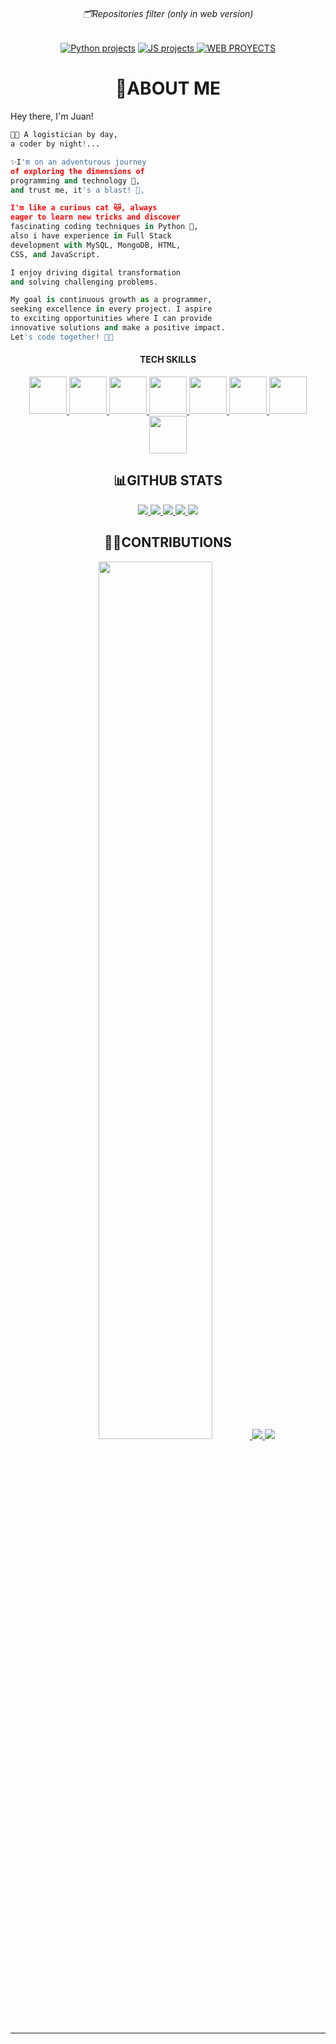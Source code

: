 <h6 align="center">🗂Repositories filter (only in web version)</h6>
<p align="center">
  <a href="https://github.com/Jesparzarom?tab=repositories&q=&type=&language=python&sort=">
    <img src="https://img.shields.io/badge/PYTHON_PROJECTS-blue?style=for-the-badge&logo=python&logoColor=yellow" alt="Python projects"></a>
  <a href="https://github.com/Jesparzarom?tab=repositories&q=&type=&language=javascript&sort=">
    <img src="https://img.shields.io/static/v1?label=&message=JS+projects&color=yellow&style=for-the-badge&logo=javascript&logoColor=black" alt="JS projects">
  </a>
  <a href="https://github.com/Jesparzarom?tab=repositories&q=&type=&language=html&sort=">
    <img src="https://img.shields.io/static/v1?label=&message=WEB+PROYECTS&color=orange&style=for-the-badge&logo=html5&logoColor=white" alt="WEB PROYECTS">
  </a>
</p>


<h1 align="center">👾ABOUT ME</h1>


Hey there, I'm Juan! 

```python
👨‍💻 A logistician by day,
a coder by night!...

✨I'm on an adventurous journey
of exploring the dimensions of
programming and technology 🚀,
and trust me, it's a blast! 🎉,

I'm like a curious cat 🐱, always
eager to learn new tricks and discover
fascinating coding techniques in Python 🐍,
also i have experience in Full Stack
development with MySQL, MongoDB, HTML,
CSS, and JavaScript.

I enjoy driving digital transformation
and solving challenging problems.

My goal is continuous growth as a programmer,
seeking excellence in every project. I aspire
to exciting opportunities where I can provide
innovative solutions and make a positive impact.
Let's code together! 🚀😊
```
<div align="center">
    <h4>TECH SKILLS</h4>
    <a href="#">
        <img src="https://cdn.jsdelivr.net/gh/devicons/devicon/icons/python/python-original-wordmark.svg" width=60/>
    </a>
    <a href="#">
        <img src="https://cdn.jsdelivr.net/gh/devicons/devicon/icons/javascript/javascript-plain.svg" width="60"/>   
    </a>
    <a href="#">
        <img src="https://cdn.jsdelivr.net/gh/devicons/devicon/icons/html5/html5-original-wordmark.svg" width="60"/>   
    </a>
    <a href="#">
        <img src="https://cdn.jsdelivr.net/gh/devicons/devicon/icons/css3/css3-original-wordmark.svg" width="60"/>   
    </a>
    <a href="#">
        <img src="https://cdn.jsdelivr.net/gh/devicons/devicon/icons/mysql/mysql-original-wordmark.svg" width="60"/>   
    </a>
    <a href="#">
        <img src="https://cdn.jsdelivr.net/gh/devicons/devicon/icons/mongodb/mongodb-original-wordmark.svg" width="60"/>   
    </a>
    <a href="#">
        <img src="https://cdn.jsdelivr.net/gh/devicons/devicon/icons/bootstrap/bootstrap-plain.svg" width="60"/>   
    </a>
    <a href="#">
        <img src="https://cdn.jsdelivr.net/gh/devicons/devicon/icons/vuejs/vuejs-original.svg" width="60"/>   
    </a>
</div>

<h2 align="center">📊GITHUB STATS</h2>

<p align="center">
  <a href="#">
    <img src="http://github-profile-summary-cards.vercel.app/api/cards/profile-details?username=Jesparzarom&theme=calm">
  <a/>
  <a href="#">
    <img src="http://github-profile-summary-cards.vercel.app/api/cards/repos-per-language?username=Jesparzarom&theme=calm">
  </a>
  <a href="#">
    <img src="http://github-profile-summary-cards.vercel.app/api/cards/most-commit-language?username=Jesparzarom&theme=calm">
  <a/>
  <a href="#">
    <img src="http://github-profile-summary-cards.vercel.app/api/cards/stats?username=Jesparzarom&theme=calm">
  <a/>
  <a href="#">
    <img src="http://github-profile-summary-cards.vercel.app/api/cards/productive-time?username=Jesparzarom&theme=calm&utcOffset=8">
  <a/>
</p>


<h2 align="center">🤝🏻CONTRIBUTIONS</h2>
<p align="center">
  <a href="https://github.com/Jesparzarom/python-docs-es">
    <img src="https://github-readme-stats.vercel.app/api/pin/?username=Jesparzarom&repo=python-docs-es&theme=onedark" width=60%>
  </a>
  <a href="https://github.com/Jesparzarom/OpenAIPy-fragments">
    <img src="https://github-readme-stats.vercel.app/api/pin/?username=Jesparzarom&repo=OpenAIPy-fragments&theme=onedark">
  </a>
  <a href="https://github.com/Jesparzarom/bebidrink_webpage">
    <img src="https://github-readme-stats.vercel.app/api/pin/?username=Jesparzarom&repo=bebidrink_webpage&theme=onedark">
  </a>
</p>
    
---
